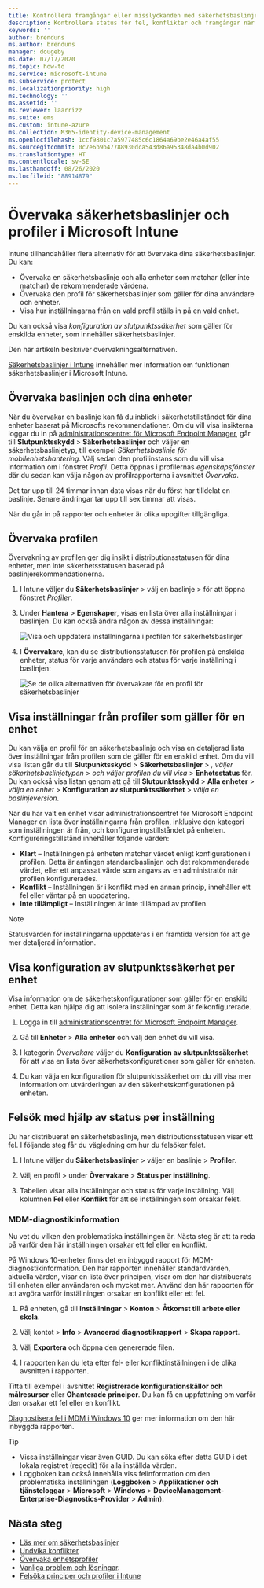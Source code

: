 ```yaml
---
title: Kontrollera framgångar eller misslyckanden med säkerhetsbaslinjer i Microsoft Intune – Azure | Microsoft Docs
description: Kontrollera status för fel, konflikter och framgångar när du distribuerar säkerhetsbaslinjer till användare och enheter i Microsoft Intune MDM. Se hur du felsöker med klientloggar och rapportfunktioner i Intune.
keywords: ''
author: brenduns
ms.author: brenduns
manager: dougeby
ms.date: 07/17/2020
ms.topic: how-to
ms.service: microsoft-intune
ms.subservice: protect
ms.localizationpriority: high
ms.technology: ''
ms.assetid: ''
ms.reviewer: laarrizz
ms.suite: ems
ms.custom: intune-azure
ms.collection: M365-identity-device-management
ms.openlocfilehash: 1ccf9801c7a5977485c6c1864a69be2e46a4af55
ms.sourcegitcommit: 0c7e6b9b47788930dca543d86a95348da4b0d902
ms.translationtype: HT
ms.contentlocale: sv-SE
ms.lasthandoff: 08/26/2020
ms.locfileid: "88914879"
---
```

# <a name="monitor-security-baselines-and-profiles-in-microsoft-intune"></a>Övervaka säkerhetsbaslinjer och profiler i Microsoft Intune

Intune tillhandahåller flera alternativ för att övervaka dina säkerhetsbaslinjer. Du kan:

- Övervaka en säkerhetsbaslinje och alla enheter som matchar (eller inte matchar) de rekommenderade värdena.
- Övervaka den profil för säkerhetsbaslinjer som gäller för dina användare och enheter.
- Visa hur inställningarna från en vald profil ställs in på en vald enhet.

Du kan också visa *konfiguration av slutpunktssäkerhet* som gäller för enskilda enheter, som innehåller säkerhetsbaslinjer.

Den här artikeln beskriver övervakningsalternativen.

[Säkerhetsbaslinjer i Intune](security-baselines.md) innehåller mer information om funktionen säkerhetsbaslinjer i Microsoft Intune.

## <a name="monitor-the-baseline-and-your-devices"></a>Övervaka baslinjen och dina enheter

När du övervakar en baslinje kan få du inblick i säkerhetstillståndet för dina enheter baserat på Microsofts rekommendationer. Om du vill visa insikterna loggar du in på [administrationscentret för Microsoft Endpoint Manager](https://go.microsoft.com/fwlink/?linkid=2109431), går till **Slutpunktsskydd** > **Säkerhetsbaslinjer** och väljer en säkerhetsbaslinjetyp, till exempel *Säkerhetsbaslinje för mobilenhetshantering*. Välj sedan den profilinstans som du vill visa information om i fönstret *Profil*. Detta öppnas i profilernas *egenskapsfönster* där du sedan kan välja någon av profilrapporterna i avsnittet *Övervaka*. 

Det tar upp till 24 timmar innan data visas när du först har tilldelat en baslinje. Senare ändringar tar upp till sex timmar att visas.

När du går in på rapporter och enheter är olika uppgifter tillgängliga.

<!-- UI is changing, unclear how yet: 


- **Device view** – A summary of how many devices are in each status category for the baseline.
- **Per-category** - A view that displays each category in the baseline and includes the percentage of devices for each status group for each baseline category.

Each device is represented by one of the following statuses (used in the *device* view and also the *per-category* views):

- **Matches baseline** - All the settings in the baseline match the recommended settings.
- **Does not match baseline** - One or more settings in the baseline were modified from their default values in the original baseline. The default values in each security baseline are the recommended values for that baseline.

  > [!NOTE]
  > When you create or edit a baseline profile, any change that is made to a default value or configuration setting causes a *Does not match baseline* status to occur. For help to determine the settings that were changed, contact Microsoft Support. 

- **Misconfigured** - At least one setting isn't correctly configured. This status means that the setting is in a conflict, error, or pending state.
- **Not applicable** - At least one setting isn't applicable and isn't applied.

### Device view

The Overview pane displays a chart-based summary of how many devices have a specific status for the baseline; **Security baseline posture for assigned Windows 10 devices**.

![Check the status of the devices](./media/security-baselines-monitor/overview.png)

When a device has different status from different categories in the baseline, the device is represented by a single status. The status that represents the device is taken from the following order of precedence: **Misconfigured**, **Does not match baseline**, **Not applicable**, **Matches baseline**.

For example, if a device has a setting that's classified as *misconfigured* and one or more settings that are classified as *Does not match baseline*, the device is classified as *Misconfigured*.

You can click on the chart to drill through and view a list of devices with various statuses. You can then select individual devices from that list to view details about individual devices. For example:

- Select **Device configuration** > Select the profile with an Error state:

  ![View the status of a profile](./media/security-baselines-monitor/device-configuration-profile-list.png)

- Select the Error profile. A list of all settings in the profile, and their state is shown. Now, you can scroll to find the setting causing the error:

  ![See the setting causing the error](./media/security-baselines-monitor/profile-with-error-status.png)

Use this reporting to see any settings in a profile that are causing an issue. Also get more details of policies and profiles deployed to devices.

> [!NOTE]
> When a property is set to **Not configured** in the baseline, the setting is ignored, and no restrictions are enforced. The property isn't shown in any reporting.

### Per category view

The Overview pane displays a per-category chart for the baseline named **Security baseline posture by category**.  This view displays each category from the baseline, and identifies the percentage of devices that fall into a status classification for each of those categories.

![Per-Category view of status](./media/security-baselines-monitor/monitor-baseline-per-category.png)

Status for **Matches baseline** doesn't display until 100% of devices report that status for the category.

You can sort the by-category view by each column, by selecting up-down arrow icon at the top of the column.
-->

## <a name="monitor-the-profile"></a>Övervaka profilen

Övervakning av profilen ger dig insikt i distributionsstatusen för dina enheter, men inte säkerhetsstatusen baserad på baslinjerekommendationerna.

1. I Intune väljer du **Säkerhetsbaslinjer** > välj en baslinje > för att öppna fönstret *Profiler*.

<!-- More churn  
2. Select a profile. In **Overview**, the image shows how many devices and users have this profile assigned:

   ![See how many devices and users are assigned the security baselines profile](./media/security-baselines-monitor/existing-profile-overview.png)
--> 
3. Under **Hantera** > **Egenskaper**, visas en lista över alla inställningar i baslinjen. Du kan också ändra någon av dessa inställningar:

   ![Visa och uppdatera inställningarna i profilen för säkerhetsbaslinjer](./media/security-baselines-monitor/manage-settings.png)

4. I **Övervakare**, kan du se distributionsstatusen för profilen på enskilda enheter, status för varje användare och status för varje inställning i baslinjen:

   ![Se de olika alternativen för övervakare för en profil för säkerhetsbaslinjer](./media/security-baselines-monitor/monitor-status-options.png)

## <a name="view-settings-from-profiles-that-apply-to-a-device"></a>Visa inställningar från profiler som gäller för en enhet

Du kan välja en profil för en säkerhetsbaslinje och visa en detaljerad lista över inställningar från profilen som de gäller för en enskild enhet.  Om du vill visa listan går du till **Slutpunktsskydd** > **Säkerhetsbaslinjer** >  *, väljer säkerhetsbaslinjetypen*  > *och väljer profilen du vill visa* > **Enhetsstatus** för. Du kan också visa listan genom att gå till **Slutpunktsskydd** > **Alla enheter** > *välja en enhet* > **Konfiguration av slutpunktssäkerhet** > *välja en baslinjeversion*.

När du har valt en enhet visar administrationscentret för Microsoft Endpoint Manager en lista över inställningarna från profilen, inklusive den kategori som inställningen är från, och konfigureringstillståndet på enheten. Konfigureringstillstånd innehåller följande värden:

- **Klart** – Inställningen på enheten matchar värdet enligt konfigurationen i profilen. Detta är antingen standardbaslinjen och det rekommenderade värdet, eller ett anpassat värde som angavs av en administratör när profilen konfigurerades.
- **Konflikt** – Inställningen är i konflikt med en annan princip, innehåller ett fel eller väntar på en uppdatering.
- **Inte tillämpligt** – Inställningen är inte tillämpad av profilen.

> [!NOTE]
> Statusvärden för inställningarna uppdateras i en framtida version för att ge mer detaljerad information.

## <a name="view-endpoint-security-configurations-per-device"></a>Visa konfiguration av slutpunktssäkerhet per enhet

Visa information om de säkerhetskonfigurationer som gäller för en enskild enhet. Detta kan hjälpa dig att isolera inställningar som är felkonfigurerade.

1. Logga in till [administrationscentret för Microsoft Endpoint Manager](https://go.microsoft.com/fwlink/?linkid=2109431).

2. Gå till **Enheter** > **Alla enheter** och välj den enhet du vill visa.

3. I kategorin *Övervakare* väljer du **Konfiguration av slutpunktssäkerhet** för att visa en lista över säkerhetskonfigurationer som gäller för enheten.

4. Du kan välja en konfiguration för slutpunktssäkerhet om du vill visa mer information om utvärderingen av den säkerhetskonfigurationen på enheten.

## <a name="troubleshoot-using-per-setting-status"></a>Felsök med hjälp av status per inställning

Du har distribuerat en säkerhetsbaslinje, men distributionsstatusen visar ett fel. I följande steg får du vägledning om hur du felsöker felet.

1. I Intune väljer du **Säkerhetsbaslinjer** > väljer en baslinje > **Profiler**.

2. Välj en profil > under **Övervakare** > **Status per inställning**.

3. Tabellen visar alla inställningar och status för varje inställning. Välj kolumnen **Fel** eller **Konflikt** för att se inställningen som orsakar felet.

### <a name="mdm-diagnostic-information"></a>MDM-diagnostikinformation

Nu vet du vilken den problematiska inställningen är. Nästa steg är att ta reda på varför den här inställningen orsakar ett fel eller en konflikt.

På Windows 10-enheter finns det en inbyggd rapport för MDM-diagnostikinformation. Den här rapporten innehåller standardvärden, aktuella värden, visar en lista över principen, visar om den har distribuerats till enheten eller användaren och mycket mer. Använd den här rapporten för att avgöra varför inställningen orsakar en konflikt eller ett fel.

1. På enheten, gå till **Inställningar** > **Konton** > **Åtkomst till arbete eller skola**.

2. Välj kontot > **Info** > **Avancerad diagnostikrapport** > **Skapa rapport**.

3. Välj **Exportera** och öppna den genererade filen.

4. I rapporten kan du leta efter fel- eller konfliktinställningen i de olika avsnitten i rapporten.

  Titta till exempel i avsnittet **Registrerade konfigurationskällor och målresurser** eller **Ohanterade principer**. Du kan få en uppfattning om varför den orsakar ett fel eller en konflikt.

[Diagnostisera fel i MDM i Windows 10](/windows/client-management/mdm/diagnose-mdm-failures-in-windows-10) ger mer information om den här inbyggda rapporten.

> [!TIP]
>
> - Vissa inställningar visar även GUID. Du kan söka efter detta GUID i det lokala registret (regedit) för alla inställda värden.
> - Loggboken kan också innehålla viss felinformation om den problematiska inställningen (**Loggboken** > **Applikationer och tjänsteloggar** >  **Microsoft** > **Windows** > **DeviceManagement-Enterprise-Diagnostics-Provider** > **Admin**).

## <a name="next-steps"></a>Nästa steg

- [Läs mer om säkerhetsbaslinjer](security-baselines.md)
- [Undvika konflikter](security-baselines.md#avoid-conflicts)
- [Övervaka enhetsprofiler](../configuration/device-profile-monitor.md) 
- [Vanliga problem och lösningar](../configuration/device-profile-troubleshoot.md).
- [Felsöka principer och profiler i Intune](../configuration/troubleshoot-policies-in-microsoft-intune.md)